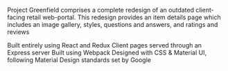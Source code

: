 Project Greenfield comprises a complete redesign of an outdated client-facing retail web-portal. This redesign provides an item details page which includes an image gallery, styles, questions and answers, and ratings and reviews

Built entirely using React and Redux
Client pages served through an Express server
Built using Webpack
Designed with CSS & Material UI, following Material Design standards set by Google
